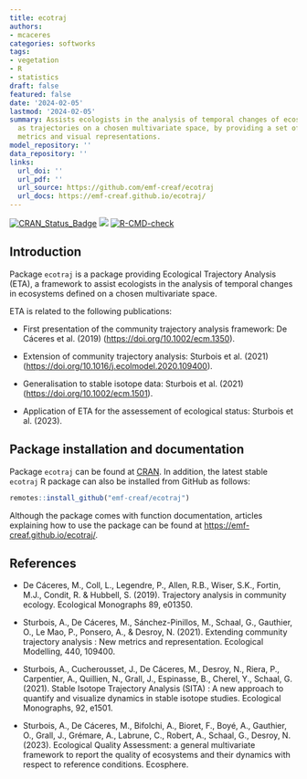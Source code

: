 ```yaml
---
title: ecotraj
authors:
- mcaceres
categories: softworks
tags:
- vegetation
- R
- statistics
draft: false
featured: false
date: '2024-02-05'
lastmod: '2024-02-05'
summary: Assists ecologists in the analysis of temporal changes of ecosystems, defined
  as trajectories on a chosen multivariate space, by providing a set of trajectory
  metrics and visual representations.
model_repository: ''
data_repository: ''
links:
  url_doi: ''
  url_pdf: ''
  url_source: https://github.com/emf-creaf/ecotraj
  url_docs: https://emf-creaf.github.io/ecotraj/
---
```

[![CRAN_Status_Badge](http://www.r-pkg.org/badges/version/ecotraj)](https://cran.r-project.org/package=ecotraj)
[![](https://cranlogs.r-pkg.org/badges/ecotraj)](https://cran.rstudio.com/web/packages/ecotraj/index.html)
[![R-CMD-check](https://github.com/emf-creaf/ecotraj/workflows/R-CMD-check/badge.svg)](https://github.com/emf-creaf/ecotraj/actions)

## Introduction

Package `ecotraj` is a package providing Ecological Trajectory Analysis
(ETA), a framework to assist ecologists in the analysis of temporal
changes in ecosystems defined on a chosen multivariate space.

ETA is related to the following publications:

- First presentation of the community trajectory analysis framework: De
  Cáceres et al. (2019) (<https://doi.org/10.1002/ecm.1350>).

- Extension of community trajectory analysis: Sturbois et al. (2021)
  (<https://doi.org/10.1016/j.ecolmodel.2020.109400>).

- Generalisation to stable isotope data: Sturbois et al. (2021)
  (<https://doi.org/10.1002/ecm.1501>).

- Application of ETA for the assessement of ecological status: Sturbois
  et al. (2023).

## Package installation and documentation

Package `ecotraj` can be found at
[CRAN](https://cran.r-project.org/package=ecotraj). In addition, the
latest stable `ecotraj` R package can also be installed from GitHub as
follows:

``` r
remotes::install_github("emf-creaf/ecotraj")
```

Although the package comes with function documentation, articles
explaining how to use the package can be found at
<https://emf-creaf.github.io/ecotraj/>.

## References

- De Cáceres, M., Coll, L., Legendre, P., Allen, R.B., Wiser, S.K.,
  Fortin, M.J., Condit, R. & Hubbell, S. (2019). Trajectory analysis in
  community ecology. Ecological Monographs 89, e01350.

- Sturbois, A., De Cáceres, M., Sánchez-Pinillos, M., Schaal, G.,
  Gauthier, O., Le Mao, P., Ponsero, A., & Desroy, N. (2021). Extending
  community trajectory analysis : New metrics and representation.
  Ecological Modelling, 440, 109400.

- Sturbois, A., Cucherousset, J., De Cáceres, M., Desroy, N., Riera, P.,
  Carpentier, A., Quillien, N., Grall, J., Espinasse, B., Cherel, Y.,
  Schaal, G. (2021). Stable Isotope Trajectory Analysis (SITA) : A new
  approach to quantify and visualize dynamics in stable isotope studies.
  Ecological Monographs, 92, e1501.

- Sturbois, A., De Cáceres, M., Bifolchi, A., Bioret, F., Boyé, A.,
  Gauthier, O., Grall, J., Grémare, A., Labrune, C., Robert, A., Schaal,
  G., Desroy, N. (2023). Ecological Quality Assessment: a general
  multivariate framework to report the quality of ecosystems and their
  dynamics with respect to reference conditions. Ecosphere.
